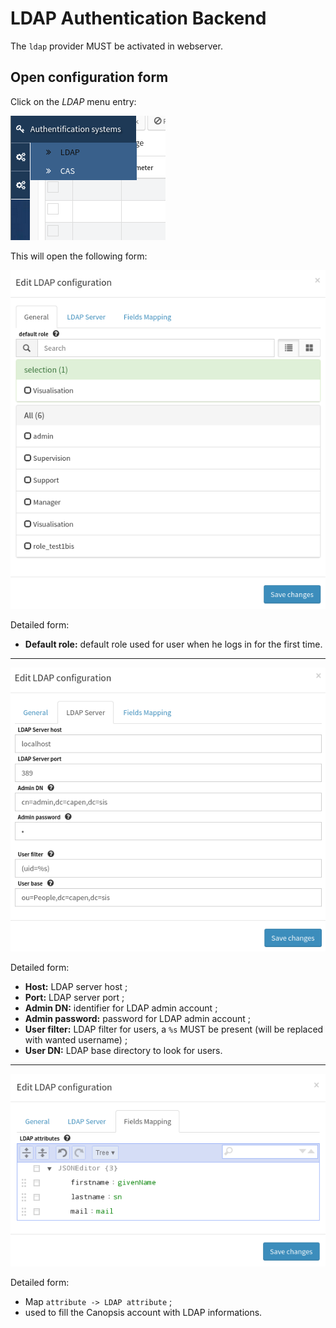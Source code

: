# LDAP Authentication Backend

The `ldap` provider MUST be activated in webserver.

## Open configuration form

Click on the *LDAP* menu entry:

![image](../../img/ldap/menu.png)

This will open the following form:

![image](../../img/ldap/form0.png)

Detailed form:

- **Default role:** default role used for user when he logs in for the first time.

----

![image](../../img/ldap/form1.png)

Detailed form:

- **Host:** LDAP server host ;
- **Port:** LDAP server port ;
- **Admin DN:** identifier for LDAP admin account ;
- **Admin password:** password for LDAP admin account ;
- **User filter:** LDAP filter for users, a `%s` MUST be present
  (will be replaced with wanted username) ;
- **User DN:** LDAP base directory to look for users.

----

![image](../../img/ldap/form2.png)

Detailed form:

- Map `attribute -> LDAP attribute` ;
- used to fill the Canopsis account with LDAP informations.
